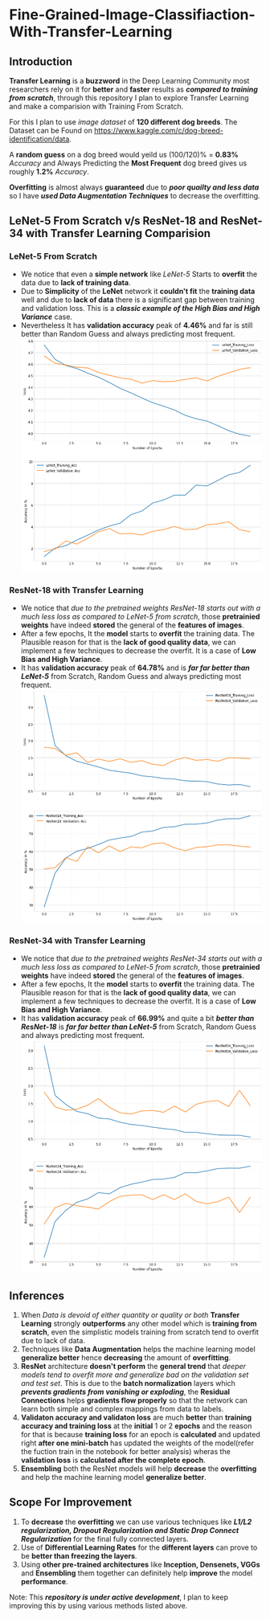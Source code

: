 # Fine-Grained-Image-Classifiaction-With-Transfer-Learning
## Introduction
**Transfer Learning** is a **buzzword** in the Deep Learning Community most researchers rely on it for **better** and **faster** results as ***compared to training from scratch***, through this repository I plan to explore Transfer Learning and make a comparision with Training From Scratch.

For this I plan to use *image dataset* of **120 different dog breeds**. The Dataset can be Found on https://www.kaggle.com/c/dog-breed-identification/data.

A **random guess** on a dog breed would yeild us (100/120)% = **0.83%** *Accuracy* and Always Predicting the **Most Frequent** dog breed gives us roughly **1.2%** *Accuracy*.

**Overfitting** is almost always **guaranteed** due to ***poor quailty and less data*** so I have ***used Data Augmentation Techniques*** to decrease the overfitting.
## LeNet-5 From Scratch v/s ResNet-18 and ResNet-34 with Transfer Learning Comparision

### LeNet-5 From Scratch
- We notice that even a **simple network** like *LeNet-5* Starts to **overfit** the data due to **lack of training data**.
- Due to **Simplicity** of the **LeNet** network it **couldn't fit** the **training data** well and due to **lack of data** there is a significant gap between training and validation loss. This is a ***classic example of the High Bias and High Variance*** case.
- Nevertheless It has **validation accuracy** peak of **4.46%** and far is still better than Random Guess and always predicting most frequent.
![LeNet](LeNet.png)

### ResNet-18 with Transfer Learning
- We notice that *due to the pretrained weights ResNet-18 starts out with a much less loss as compared to LeNet-5 from scratch*, those **pretrainied weights** have indeed **stored** the general of the **features of images**.
- After a few epochs, It the **model** starts to **overfit** the training data. The Plausible reason for that is the **lack of good quality data**, we can implement a few techniques to decrease the overfit. It is a case of **Low Bias and High Variance**.
- It has **validation accuracy** peak of **64.78%** and is ***far far better than LeNet-5*** from Scratch, Random Guess and always predicting most frequent.
![ResNet18](ResNet18.png)

### ResNet-34 with Transfer Learning
- We notice that *due to the pretrained weights ResNet-34 starts out with a much less loss as compared to LeNet-5 from scratch*, those **pretrainied weights** have indeed **stored** the general of the **features of images**.
- After a few epochs, It the **model** starts to **overfit** the training data. The Plausible reason for that is the **lack of good quality data**, we can implement a few techniques to decrease the overfit. It is a case of **Low Bias and High Variance**.
- It has **validation accuracy** peak of **66.99%** and quite a bit ***better than ResNet-18*** is ***far far better than LeNet-5*** from Scratch, Random Guess and always predicting most frequent.
![ResNet34](ResNet34.png)

## Inferences

1. When *Data is devoid of either quantity or quality or both* **Transfer Learning** strongly **outperforms** any other model which is **training from scratch**, even the simplistic models training from scratch tend to overfit due to lack of data.
2. Techniques like **Data Augmentation** helps the machine learning model **generalize better** hence **decreasing** the amount of **overfitting**.
3. **ResNet** architecture **doesn't perform** the **general trend** that *deeper models tend to overfit more and generalize bad on the validation set and test set*. This is due to the **batch normalization** layers which ***prevents gradients from vanishing or exploding***, the **Residual Connections** helps **gradients flow properly** so that the network can learn both simple and complex mappings from data to labels.
4. **Validaton accuracy and validaton loss** are much **better** than **training accuracy and training loss** at the **initial** 1 or 2 **epochs** and the reason for that is because **training loss** for an epoch is **calculated** and updated right **after one mini-batch** has updated the weights of the model(refer the fuction train in the notebook for better analysis) wheras the **validation loss** is **calculated after the complete epoch**.
5. **Ensembling** both the ResNet models will help **decrease** the **overfitting** and help the machine learning model **generalize better**.

## Scope For Improvement
1. To **decrease** the **overfitting** we can use various techniques like ***L1/L2 regularization, Dropout Regularization and Static Drop Connect Regularization*** for the final fully connected layers.
2. Use of **Differential Learning Rates** for the **different layers** can prove to be **better than freezing the layers**.
3. Using **other pre-trained architectures** like **Inception, Densenets, VGGs** and **Ensembling** them together can definitely help **improve** the model **performance**.

Note: This ***repository is under active development***, I plan to keep improving this by using various methods listed above.

